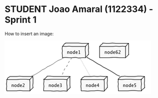 STUDENT **Joao Amaral** (1122334) - Sprint 1
===============================

How to insert an image:

![alt text](net.png)
